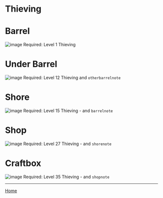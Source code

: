 # Thieving #


# Barrel
![image](https://github.com/fishbotapp/fishbotwiki/assets/163616414/64786303-e9db-4833-bbb5-5ed02216c742)
Required: Level 1 Thieving



# Under Barrel
![image](https://github.com/fishbotapp/fishbotwiki/assets/163616414/d6c34684-305e-4b1e-ac01-fdf137a98822)
Required: Level 12 Thieving and `otherbarrelnote`


# Shore
![image](https://github.com/fishbotapp/fishbotwiki/assets/163616414/a8f5c4e5-81ab-4201-a80e-9e407eeacf87)
Required: Level 15 Thieving - and `barrelnote`


# Shop
![image](https://github.com/fishbotapp/fishbotwiki/assets/163616414/56f74eb6-1d0d-4afa-a349-66b8152e7f9c)
Required: Level 27 Thieving - and `shorenote`


# Craftbox
![image](https://github.com/fishbotapp/fishbotwiki/assets/163616414/39092efa-19ec-4e1a-922f-54376c798882)
Required: Level 35 Thieving - and `shopnote`



-----------------------------

[Home](https://fishbotapp.github.io/fishbotwiki/)

